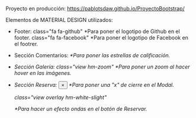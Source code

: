 Proyecto en producción:
https://pablotsdaw.github.io/ProyectoBootstrap/

Elementos de MATERIAL DESIGN utilizados:

- Footer:
  class="fa fa-github"    *Para poner el logotipo de Github en el footer.
  class="fa fa-facebook"  *Para poner el logotipo de Facebook en el footrer.

- Sección Comentarios:
  <i class="fa fa-star">  *Para poner las estrellas de calificación.

- Sección Galería:
  class="view hm-zoom"    *Para poner un zoom al hacer hover en las imágenes.

- Sección Reserva:
  <button type="button" class="close text-right" data-dismiss="modal">&times;</button>
  *Para poner una "x" de cierre en el Modal.

  class="view overlay hm-white-slight"
  <div class="mask waves-effect waves-light"></div>
  *Para hacer un efecto ondas en el botón de Reservar.
